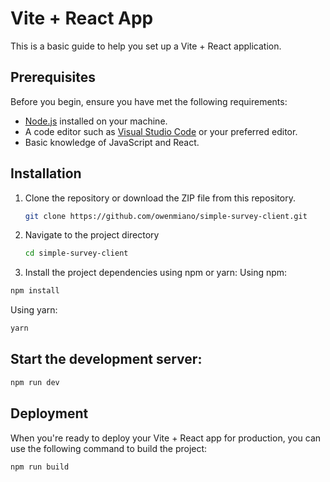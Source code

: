 # Vite + React App

This is a basic guide to help you set up a Vite + React application.

## Prerequisites

Before you begin, ensure you have met the following requirements:

- [Node.js](https://nodejs.org/) installed on your machine.
- A code editor such as [Visual Studio Code](https://code.visualstudio.com/) or your preferred editor.
- Basic knowledge of JavaScript and React.

## Installation

1. Clone the repository or download the ZIP file from this repository.

   ```bash
   git clone https://github.com/owenmiano/simple-survey-client.git
2. Navigate to the project directory
  
   ```bash
   cd simple-survey-client
   ```
3. Install the project dependencies using npm or yarn:
Using npm:
```bash
npm install
```
Using yarn:
```bash
yarn
```
## Start the development server:
```bash
npm run dev
```
## Deployment
When you're ready to deploy your Vite + React app for production, you can use the following command to build the project:
```bash
npm run build
```
